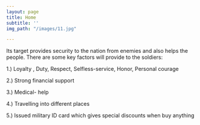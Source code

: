 ```yaml
---
layout: page
title: Home
subtitle: ''
img_path: "/images/11.jpg"

---
```

Its target provides security to the nation from enemies and also helps the people. There are some key factors will provide to the soldiers: 

1\.) Loyalty , Duty, Respect, Selfless-service, Honor, Personal courage

2\.) Strong financial support

3\.) Medical- help

4\.) Travelling into different places

5\.) Issued military ID card which gives special discounts when buy anything